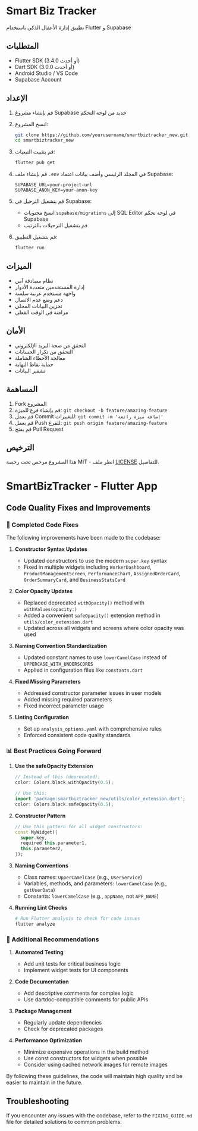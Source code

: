 # Smart Biz Tracker

تطبيق إدارة الأعمال الذكي باستخدام Flutter و Supabase

## المتطلبات

- Flutter SDK (3.4.0 أو أحدث)
- Dart SDK (3.0.0 أو أحدث)
- Android Studio / VS Code
- Supabase Account

## الإعداد

1. قم بإنشاء مشروع Supabase جديد من لوحة التحكم
2. انسخ المشروع:
   ```bash
   git clone https://github.com/yourusername/smartbiztracker_new.git
   cd smartbiztracker_new
   ```

3. قم بتثبيت التبعيات:
   ```bash
   flutter pub get
   ```

4. قم بإنشاء ملف `.env` في المجلد الرئيسي وأضف بيانات اعتماد Supabase:
   ```
   SUPABASE_URL=your-project-url
   SUPABASE_ANON_KEY=your-anon-key
   ```

5. قم بتشغيل الترحيل في Supabase:
   - انسخ محتويات `supabase/migrations` إلى SQL Editor في لوحة تحكم Supabase
   - قم بتشغيل الترحيلات بالترتيب

6. قم بتشغيل التطبيق:
   ```bash
   flutter run
   ```

## الميزات

- نظام مصادقة آمن
- إدارة المستخدمين متعددة الأدوار
- واجهة مستخدم عربية سلسة
- دعم وضع عدم الاتصال
- تخزين البيانات المحلي
- مزامنة في الوقت الفعلي

## الأمان

- التحقق من صحة البريد الإلكتروني
- التحقق من تكرار الحسابات
- معالجة الأخطاء الشاملة
- حماية نقاط النهاية
- تشفير البيانات

## المساهمة

1. Fork المشروع
2. قم بإنشاء فرع للميزة: `git checkout -b feature/amazing-feature`
3. قم بعمل Commit للتغييرات: `git commit -m 'إضافة ميزة رائعة'`
4. قم بعمل Push للفرع: `git push origin feature/amazing-feature`
5. قم بفتح Pull Request

## الترخيص

هذا المشروع مرخص تحت رخصة MIT - انظر ملف [LICENSE](LICENSE) للتفاصيل.

# SmartBizTracker - Flutter App

## Code Quality Fixes and Improvements

### 🔧 Completed Code Fixes

The following improvements have been made to the codebase:

1. **Constructor Syntax Updates**
   - Updated constructors to use the modern `super.key` syntax
   - Fixed in multiple widgets including `WorkerDashboard`, `ProductManagementScreen`, `PerformanceChart`, `AssignedOrderCard`, `OrderSummaryCard`, and `BusinessStatsCard`

2. **Color Opacity Updates**
   - Replaced deprecated `withOpacity()` method with `withValues(opacity:)`
   - Added a convenient `safeOpacity()` extension method in `utils/color_extension.dart`
   - Updated across all widgets and screens where color opacity was used

3. **Naming Convention Standardization**
   - Updated constant names to use `lowerCamelCase` instead of `UPPERCASE_WITH_UNDERSCORES`
   - Applied in configuration files like `constants.dart`

4. **Fixed Missing Parameters**
   - Addressed constructor parameter issues in user models
   - Added missing required parameters
   - Fixed incorrect parameter usage

5. **Linting Configuration**
   - Set up `analysis_options.yaml` with comprehensive rules
   - Enforced consistent code quality standards

### 📊 Best Practices Going Forward

1. **Use the safeOpacity Extension**
   ```dart
   // Instead of this (deprecated):
   color: Colors.black.withOpacity(0.5);
   
   // Use this:
   import 'package:smartbiztracker_new/utils/color_extension.dart';
   color: Colors.black.safeOpacity(0.5);
   ```

2. **Constructor Pattern**
   ```dart
   // Use this pattern for all widget constructors:
   const MyWidget({
     super.key,
     required this.parameter1,
     this.parameter2,
   });
   ```

3. **Naming Conventions**
   - Class names: `UpperCamelCase` (e.g., `UserService`)
   - Variables, methods, and parameters: `lowerCamelCase` (e.g., `getUserData`)
   - Constants: `lowerCamelCase` (e.g., `appName`, not `APP_NAME`)

4. **Running Lint Checks**
   ```bash
   # Run Flutter analysis to check for code issues
   flutter analyze
   ```

### 🚀 Additional Recommendations

1. **Automated Testing**
   - Add unit tests for critical business logic
   - Implement widget tests for UI components

2. **Code Documentation**
   - Add descriptive comments for complex logic
   - Use dartdoc-compatible comments for public APIs

3. **Package Management**
   - Regularly update dependencies
   - Check for deprecated packages

4. **Performance Optimization**
   - Minimize expensive operations in the build method
   - Use const constructors for widgets when possible
   - Consider using cached network images for remote images

By following these guidelines, the code will maintain high quality and be easier to maintain in the future.

## Troubleshooting

If you encounter any issues with the codebase, refer to the `FIXING_GUIDE.md` file for detailed solutions to common problems.
